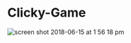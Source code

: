 # Clicky-Game

![screen shot 2018-06-15 at 1 56 18 pm](https://user-images.githubusercontent.com/33525322/41485018-798aad40-70a4-11e8-8b2d-7c5cbca25630.png)
